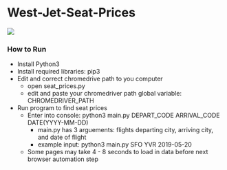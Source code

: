 # West-Jet-Seat-Prices

![](example.gif)

### How to Run
* Install Python3
* Install required libraries: pip3
* Edit and correct chromedrive path to you computer
    * open seat_prices.py
    * edit and paste your chromedriver path global variable: CHROMEDRIVER_PATH
* Run program to find seat prices
    * Enter into console: python3 main.py DEPART_CODE ARRIVAL_CODE DATE(YYYY-MM-DD)
        * main.py has 3 arguements: flights departing city, arriving city, and date of flight
        * example input: python3 main.py SFO YVR 2019-05-20
    * Some pages may take 4 - 8 seconds to load in data before next browser automation step